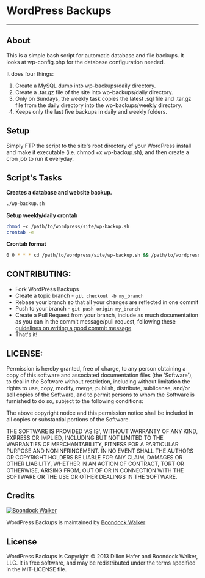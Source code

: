 WordPress Backups
===========
***

About
-----

This is a simple bash script for automatic database and file backups. It looks at wp-config.php for the database configuration needed.

It does four things:

1. Create a MySQL dump into wp-backups/daily directory.
2. Create a .tar.gz file of the site into wp-backups/daily directory.
3. Only on Sundays, the weekly task copies the latest .sql file and .tar.gz file from the daily directory into the wp-backups/weekly directory.
4. Keeps only the last five backups in daily and weekly folders.

Setup
-----

Simply FTP the script to the site's root directory of your WordPress install and make it executable (i.e. chmod +x wp-backup.sh), and then create a cron job to run it everyday.

Script's Tasks
----------

**Creates a database and website backup.**

```bash
./wp-backup.sh
```

**Setup weekly/daily crontab**

```bash
chmod +x /path/to/wordpress/site/wp-backup.sh
crontab -e
```

**Crontab format**

```bash
0 0 * * * cd /path/to/wordpress/site/wp-backup.sh && /path/to/wordpress/site/wp-backup.sh
```

## CONTRIBUTING:

* Fork WordPress Backups
* Create a topic branch - `git checkout -b my_branch`
* Rebase your branch so that all your changes are reflected in one
  commit
* Push to your branch - `git push origin my_branch`
* Create a Pull Request from your branch, include as much documentation
  as you can in the commit message/pull request, following these
[guidelines on writing a good commit message](http://tbaggery.com/2008/04/19/a-note-about-git-commit-messages.html)
* That's it!

## LICENSE:

Permission is hereby granted, free of charge, to any person obtaining a copy of this software and associated documentation files (the 'Software'), to deal in the Software without restriction, including without limitation the rights to use, copy, modify, merge, publish, distribute, sublicense, and/or sell copies of the Software, and to permit persons to whom the Software is furnished to do so, subject to the following conditions:

The above copyright notice and this permission notice shall be included in all copies or substantial portions of the Software.

THE SOFTWARE IS PROVIDED 'AS IS', WITHOUT WARRANTY OF ANY KIND, EXPRESS OR IMPLIED, INCLUDING BUT NOT LIMITED TO THE WARRANTIES OF MERCHANTABILITY, FITNESS FOR A PARTICULAR PURPOSE AND NONINFRINGEMENT. IN NO EVENT SHALL THE AUTHORS OR COPYRIGHT HOLDERS BE LIABLE FOR ANY CLAIM, DAMAGES OR OTHER LIABILITY, WHETHER IN AN ACTION OF CONTRACT, TORT OR OTHERWISE, ARISING FROM, OUT OF OR IN CONNECTION WITH THE SOFTWARE OR THE USE OR OTHER DEALINGS IN THE SOFTWARE.

## Credits

[![Boondock Walker](http://www.boondockwalker.com/bw-logo.png)](http://www.boondockwalker.com)

WordPress Backups is maintained by [Boondock Walker](http://www.boondockwalker.com)

## License

WordPress Backups is Copyright © 2013 Dillon Hafer and Boondock Walker, LLC. It is free software, and may be redistributed under the terms specified in the MIT-LICENSE file.
